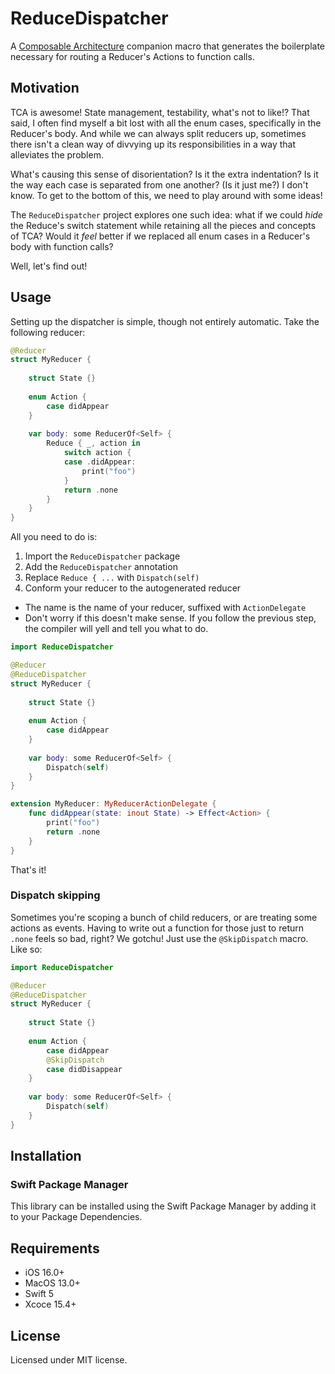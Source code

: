 # ReduceDispatcher
A [Composable Architecture](https://github.com/pointfreeco/swift-composable-architecture) companion 
macro that generates the boilerplate necessary for routing a Reducer's Actions to function calls.

## Motivation
TCA is awesome! State management, testability, what's not to like!? That said, I often find 
myself a bit lost with all the enum cases, specifically in the Reducer's body. And while we can 
always split reducers up, sometimes there isn't a clean way of divvying up its responsibilities 
in a way that alleviates the problem.

What's causing this sense of disorientation? Is it the extra indentation? Is it the way each case 
is separated from one another? (Is it just me?) I don't know. To get to the bottom of this, we need 
to play around with some ideas! 

The `ReduceDispatcher` project explores one such idea: what if we could _hide_ the Reduce's switch 
statement while retaining all the pieces and concepts of TCA? Would it _feel_ better if we replaced 
all enum cases in a Reducer's body with function calls?

Well, let's find out!

## Usage

Setting up the dispatcher is simple, though not entirely automatic. Take the following reducer:

```swift
@Reducer
struct MyReducer {
    
    struct State {}
    
    enum Action {
        case didAppear
    }
    
    var body: some ReducerOf<Self> {
        Reduce { _, action in
            switch action {
            case .didAppear:
                print("foo")
            }
            return .none 
        }
    }
}
```

All you need to do is:

1. Import the `ReduceDispatcher` package
2. Add the `ReduceDispatcher` annotation
3. Replace `Reduce { ...` with `Dispatch(self)`
4. Conform your reducer to the autogenerated reducer
  - The name is the name of your reducer, suffixed with `ActionDelegate`
  - Don't worry if this doesn't make sense. If you follow the previous 
    step, the compiler will yell and tell you what to do.

```swift
import ReduceDispatcher

@Reducer
@ReduceDispatcher
struct MyReducer {
    
    struct State {}
    
    enum Action {
        case didAppear
    }
    
    var body: some ReducerOf<Self> {
        Dispatch(self)
    }
}

extension MyReducer: MyReducerActionDelegate {
    func didAppear(state: inout State) -> Effect<Action> {
        print("foo")
        return .none
    }
}
```

That's it!

### Dispatch skipping

Sometimes you're scoping a bunch of child reducers, or are treating some actions as events. Having to 
write out a function for those just to return `.none` feels so bad, right? We gotchu! Just use the 
`@SkipDispatch` macro. Like so:

```swift
import ReduceDispatcher

@Reducer
@ReduceDispatcher
struct MyReducer {
    
    struct State {}
    
    enum Action {
        case didAppear
        @SkipDispatch
        case didDisappear
    }
    
    var body: some ReducerOf<Self> {
        Dispatch(self)
    }
}
```

## Installation

### Swift Package Manager

This library can be installed using the Swift Package Manager by adding it to your Package Dependencies.

## Requirements

- iOS 16.0+
- MacOS 13.0+
- Swift 5
- Xcoce 15.4+

## License

Licensed under MIT license.
